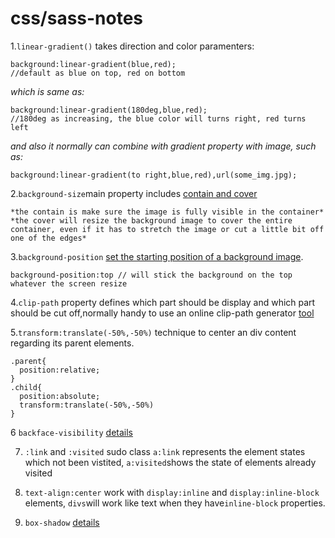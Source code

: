 # css/sass-notes
1.`linear-gradient()` takes direction and color paramenters:
```
background:linear-gradient(blue,red); 
//default as blue on top, red on bottom
```
*which is same as:*
```
background:linear-gradient(180deg,blue,red);
//180deg as increasing, the blue color will turns right, red turns left
```
*and also it normally can combine with gradient property with image, such as:*
```
background:linear-gradient(to right,blue,red),url(some_img.jpg);
```


2.`background-size`main property includes [contain and cover](https://www.w3schools.com/cssref/css3_pr_background-size.asp)
```
*the contain is make sure the image is fully visible in the container*
*the cover will resize the background image to cover the entire container, even if it has to stretch the image or cut a little bit off one of the edges*
```

3.`background-position` [set the starting position of a background image](https://www.w3schools.com/cssref/pr_background-position.asp).
```
background-position:top // will stick the background on the top whatever the screen resize
```

4.`clip-path` property defines which part should be display and which part should be cut off,normally handy to use an online clip-path generator [tool](https://bennettfeely.com/clippy/)


5.`transform:translate(-50%,-50%)` technique to center an div content regarding its parent elements.
```
.parent{
  position:relative;
}
.child{
  position:absolute;
  transform:translate(-50%,-50%)
}
```

6 `backface-visibility` [details](https://developer.mozilla.org/en-US/docs/Web/CSS/backface-visibility)

7. `:link` and `:visited` sudo class
`a:link` represents the element states which not been vistited, `a:visited`shows the state of elements already visited

8. `text-align:center` work with `display:inline` and `display:inline-block` elements, `divs`will work like text when they have`inline-block` properties.

9. `box-shadow` [details](https://markusstange.wordpress.com/2009/02/15/fun-with-box-shadows/)


